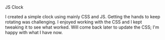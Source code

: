 JS Clock

I created a simple clock using mainly CSS and JS. Getting the hands to keep rotating was challenging. I enjoyed working with the CSS and I kept tweaking it to see what worked. Will come back later to update the CSS; I'm happy with what I have now. 
